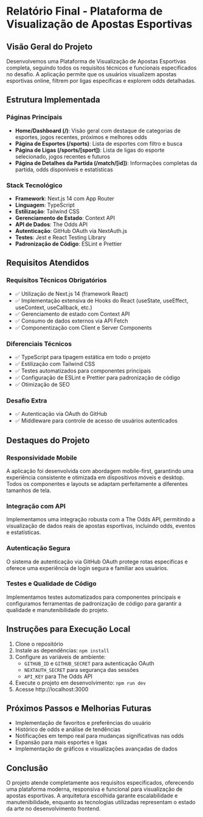 # Relatório Final - Plataforma de Visualização de Apostas Esportivas

## Visão Geral do Projeto

Desenvolvemos uma Plataforma de Visualização de Apostas Esportivas completa, seguindo todos os requisitos técnicos e funcionais especificados no desafio. A aplicação permite que os usuários visualizem apostas esportivas online, filtrem por ligas específicas e explorem odds detalhadas.

## Estrutura Implementada

### Páginas Principais
- **Home/Dashboard (/)**: Visão geral com destaque de categorias de esportes, jogos recentes, próximos e melhores odds
- **Página de Esportes (/sports)**: Lista de esportes com filtro e busca
- **Página de Ligas (/sports/[sport])**: Lista de ligas do esporte selecionado, jogos recentes e futuros
- **Página de Detalhes da Partida (/match/[id])**: Informações completas da partida, odds disponíveis e estatísticas

### Stack Tecnológico
- **Framework**: Next.js 14 com App Router
- **Linguagem**: TypeScript
- **Estilização**: Tailwind CSS
- **Gerenciamento de Estado**: Context API
- **API de Dados**: The Odds API
- **Autenticação**: GitHub OAuth via NextAuth.js
- **Testes**: Jest e React Testing Library
- **Padronização de Código**: ESLint e Prettier

## Requisitos Atendidos

### Requisitos Técnicos Obrigatórios
- ✅ Utilização de Next.js 14 (framework React)
- ✅ Implementação extensiva de Hooks do React (useState, useEffect, useContext, useCallback, etc.)
- ✅ Gerenciamento de estado com Context API
- ✅ Consumo de dados externos via API Fetch
- ✅ Componentização com Client e Server Components

### Diferenciais Técnicos
- ✅ TypeScript para tipagem estática em todo o projeto
- ✅ Estilização com Tailwind CSS
- ✅ Testes automatizados para componentes principais
- ✅ Configuração de ESLint e Prettier para padronização de código
- ✅ Otimização de SEO

### Desafio Extra
- ✅ Autenticação via OAuth do GitHub
- ✅ Middleware para controle de acesso de usuários autenticados

## Destaques do Projeto

### Responsividade Mobile
A aplicação foi desenvolvida com abordagem mobile-first, garantindo uma experiência consistente e otimizada em dispositivos móveis e desktop. Todos os componentes e layouts se adaptam perfeitamente a diferentes tamanhos de tela.

### Integração com API
Implementamos uma integração robusta com a The Odds API, permitindo a visualização de dados reais de apostas esportivas, incluindo odds, eventos e estatísticas.

### Autenticação Segura
O sistema de autenticação via GitHub OAuth protege rotas específicas e oferece uma experiência de login segura e familiar aos usuários.

### Testes e Qualidade de Código
Implementamos testes automatizados para componentes principais e configuramos ferramentas de padronização de código para garantir a qualidade e manutenibilidade do projeto.

## Instruções para Execução Local

1. Clone o repositório
2. Instale as dependências: `npm install`
3. Configure as variáveis de ambiente:
   - `GITHUB_ID` e `GITHUB_SECRET` para autenticação OAuth
   - `NEXTAUTH_SECRET` para segurança das sessões
   - `API_KEY` para The Odds API
4. Execute o projeto em desenvolvimento: `npm run dev`
5. Acesse http://localhost:3000

## Próximos Passos e Melhorias Futuras

- Implementação de favoritos e preferências do usuário
- Histórico de odds e análise de tendências
- Notificações em tempo real para mudanças significativas nas odds
- Expansão para mais esportes e ligas
- Implementação de gráficos e visualizações avançadas de dados

## Conclusão

O projeto atende completamente aos requisitos especificados, oferecendo uma plataforma moderna, responsiva e funcional para visualização de apostas esportivas. A arquitetura escolhida garante escalabilidade e manutenibilidade, enquanto as tecnologias utilizadas representam o estado da arte no desenvolvimento frontend.
